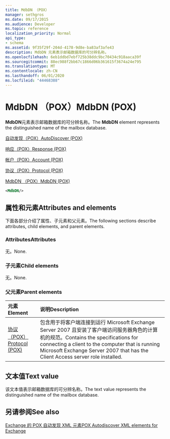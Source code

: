 ```yaml
---
title: MdbDN （POX）
manager: sethgros
ms.date: 09/17/2015
ms.audience: Developer
ms.topic: reference
localization_priority: Normal
api_type:
- schema
ms.assetid: 9f35f29f-204d-4178-9d8e-ba83af3afe43
description: MdbDN 元素表示邮箱数据库的可分辨名称。
ms.openlocfilehash: 6eb1ddbd7ebf725b38ddc9bc70434c918aaca39f
ms.sourcegitcommit: 88ec988f2bb67c1866d06b361615f3674a24e795
ms.translationtype: MT
ms.contentlocale: zh-CN
ms.lasthandoff: 06/01/2020
ms.locfileid: "44468388"
---
```

# <a name="mdbdn-pox"></a><span data-ttu-id="99a16-103">MdbDN （POX）</span><span class="sxs-lookup"><span data-stu-id="99a16-103">MdbDN (POX)</span></span>

<span data-ttu-id="99a16-104">**MdbDN**元素表示邮箱数据库的可分辨名称。</span><span class="sxs-lookup"><span data-stu-id="99a16-104">The **MdbDN** element represents the distinguished name of the mailbox database.</span></span> 
  
[<span data-ttu-id="99a16-105">自动发现（POX）</span><span class="sxs-lookup"><span data-stu-id="99a16-105">AutoDiscover (POX)</span></span>](autodiscover-pox.md)
  
[<span data-ttu-id="99a16-106">响应（POX）</span><span class="sxs-lookup"><span data-stu-id="99a16-106">Response (POX)</span></span>](response-pox.md)
  
[<span data-ttu-id="99a16-107">帐户（POX）</span><span class="sxs-lookup"><span data-stu-id="99a16-107">Account (POX)</span></span>](account-pox.md)
  
[<span data-ttu-id="99a16-108">协议（POX）</span><span class="sxs-lookup"><span data-stu-id="99a16-108">Protocol (POX)</span></span>](protocol-pox.md)
  
[<span data-ttu-id="99a16-109">MdbDN （POX）</span><span class="sxs-lookup"><span data-stu-id="99a16-109">MdbDN (POX)</span></span>](mdbdn-pox.md)
  
```xml
<MdbDN/>
```

## <a name="attributes-and-elements"></a><span data-ttu-id="99a16-110">属性和元素</span><span class="sxs-lookup"><span data-stu-id="99a16-110">Attributes and elements</span></span>

<span data-ttu-id="99a16-111">下面各部分介绍了属性、子元素和父元素。</span><span class="sxs-lookup"><span data-stu-id="99a16-111">The following sections describe attributes, child elements, and parent elements.</span></span>
  
### <a name="attributes"></a><span data-ttu-id="99a16-112">Attributes</span><span class="sxs-lookup"><span data-stu-id="99a16-112">Attributes</span></span>

<span data-ttu-id="99a16-113">无。</span><span class="sxs-lookup"><span data-stu-id="99a16-113">None.</span></span>
  
### <a name="child-elements"></a><span data-ttu-id="99a16-114">子元素</span><span class="sxs-lookup"><span data-stu-id="99a16-114">Child elements</span></span>

<span data-ttu-id="99a16-115">无。</span><span class="sxs-lookup"><span data-stu-id="99a16-115">None.</span></span>
  
### <a name="parent-elements"></a><span data-ttu-id="99a16-116">父元素</span><span class="sxs-lookup"><span data-stu-id="99a16-116">Parent elements</span></span>

|<span data-ttu-id="99a16-117">**元素**</span><span class="sxs-lookup"><span data-stu-id="99a16-117">**Element**</span></span>|<span data-ttu-id="99a16-118">**说明**</span><span class="sxs-lookup"><span data-stu-id="99a16-118">**Description**</span></span>|
|:-----|:-----|
|[<span data-ttu-id="99a16-119">协议（POX）</span><span class="sxs-lookup"><span data-stu-id="99a16-119">Protocol (POX)</span></span>](protocol-pox.md) <br/> |<span data-ttu-id="99a16-120">包含用于将客户端连接到运行 Microsoft Exchange Server 2007 且安装了客户端访问服务器角色的计算机的规范。</span><span class="sxs-lookup"><span data-stu-id="99a16-120">Contains the specifications for connecting a client to the computer that is running Microsoft Exchange Server 2007 that has the Client Access server role installed.</span></span>  <br/> |
   
## <a name="text-value"></a><span data-ttu-id="99a16-121">文本值</span><span class="sxs-lookup"><span data-stu-id="99a16-121">Text value</span></span>

<span data-ttu-id="99a16-122">该文本值表示邮箱数据库的可分辨名称。</span><span class="sxs-lookup"><span data-stu-id="99a16-122">The text value represents the distinguished name of the mailbox database.</span></span>
  
## <a name="see-also"></a><span data-ttu-id="99a16-123">另请参阅</span><span class="sxs-lookup"><span data-stu-id="99a16-123">See also</span></span>



[<span data-ttu-id="99a16-124">Exchange 的 POX 自动发现 XML 元素</span><span class="sxs-lookup"><span data-stu-id="99a16-124">POX Autodiscover XML elements for Exchange</span></span>](pox-autodiscover-xml-elements-for-exchange.md)

